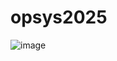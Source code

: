 # opsys2025
![image](https://github.com/user-attachments/assets/8f95f10e-2ac5-43d1-ad8e-64756879394e)
